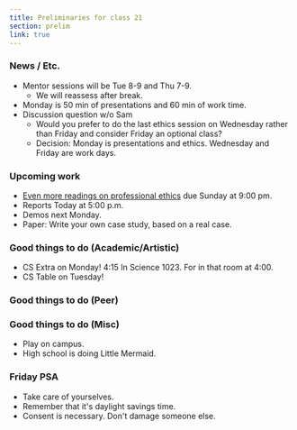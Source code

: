 ```yaml
---
title: Preliminaries for class 21
section: prelim
link: true
---
```

### News / Etc.

* Mentor sessions will be Tue 8-9 and Thu 7-9.
    * We will reassess after break.
* Monday is 50 min of presentations and 60 min of work time.
* Discussion question w/o Sam
    * Would you prefer to do the last ethics session on Wednesday
      rather than Friday and consider Friday an optional class?
    * Decision: Monday is presentations and ethics.  Wednesday and
      Friday are work days.

### Upcoming work

* [Even more readings on professional ethics](../readings/ethics03) due 
  Sunday at 9:00 pm.
* Reports Today at 5:00 p.m.
* Demos next Monday.
* Paper: Write your own case study, based on a real case.

### Good things to do (Academic/Artistic)

* CS Extra on Monday!  4:15 In Science 1023.  For in that room at 4:00.
* CS Table on Tuesday!

### Good things to do (Peer)

### Good things to do (Misc)

* Play on campus.
* High school is doing Little Mermaid.

### Friday PSA

* Take care of yourselves.
* Remember that it's daylight savings time.
* Consent is necessary.  Don't damage someone else.


